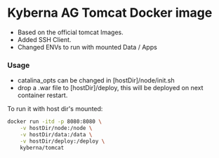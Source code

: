 # Kyberna AG Tomcat Docker image

* Based on the official tomcat Images.
* Added SSH Client.
* Changed ENVs to run with mounted Data / Apps

### Usage

* catalina_opts can be changed in [hostDir]/node/init.sh
* drop a .war file to [hostDir]/deploy, this will be deployed on next container restart.

To run it with host dir's mounted:

```bash
docker run -itd -p 8080:8080 \
	-v hostDir/node:/node \
	-v hostDir/data:/data \
	-v hostDir/deploy:/deploy \
	kyberna/tomcat
```